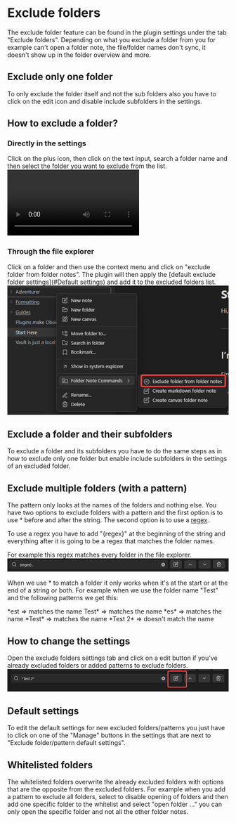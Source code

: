 # Exclude folders
The exclude folder feature can be found in the plugin settings under the tab "Exclude folders". Depending on what you exclude a folder from you for example can't open a folder note, the file/folder names don't sync, it doesn't show up in the folder overview and more.
## Exclude only one folder
To only exclude the folder itself and not the sub folders also you have to click on the edit icon and disable include subfolders in the settings.

## How to exclude a folder?
### Directly in the settings
Click on the plus icon, then click on the text input, search a folder name and then select the folder you want to exclude from the list.
![Video type:video](../assets/xdS3VV7wjIRFNHADE0lx.mp4)
### Through the file explorer
Click on a folder and then use the context menu and click on "exclude folder from folder notes". The plugin will then apply the [default exclude folder settings](#Default settings) and add it to the excluded folders list.
![Screenshot](../assets/Ny4aCJtZStlFmlsN9zp2.png)
## Exclude a folder and their subfolders
To exclude a folder and its subfolders you have to do the same steps as in how to exclude only one folder but enable include subfolders in the settings of an excluded folder.
## Exclude multiple folders (with a pattern)
The pattern only looks at the names of the folders and nothing else. You have two options to exclude folders with a pattern and the first option is to use * before and after the string. The second option is to use a [regex](https://en.wikipedia.org/wiki/Regular_expression).

To use a regex you have to add "{regex}" at the beginning of the string and everything after it is going to be a regex that matches the folder names.

For example this regex matches every folder in the file explorer.
![Screenshot](../assets/xUo6aJuIiABXaPl7eosX.png)

When we use * to match a folder it only works when it's at the start or at the end of a string or both.
For example when we use the folder name "Test" and the following patterns we get this:

\*est => matches the name
Test* => matches the name
\*es\* => matches the name
\*Test\* => matches the name
\*Test 2\* => doesn't match the name
## How to change the settings
Open the exclude folders settings tab and click on a edit button if you've already excluded folders or added patterns to exclude folders.
![Screenshot](../assets/mbZW1SXv8o3fKU4g8j3V.png)
## Default settings
To edit the default settings for new excluded folders/patterns you just have to click on one of the "Manage" buttons in the settings that are next to "Exclude folder/pattern default settings".

## Whitelisted folders
The whitelisted folders overwrite the already excluded folders with options that are the opposite from the excluded folders. For example when you add a pattern to exclude all folders, select to disable opening of folders and then add one specific folder to the whitelist and select "open folder ..." you can only open the specific folder and not all the other folder notes.